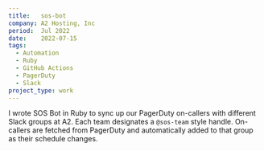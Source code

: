 ```yaml
---
title:   sos-bot
company: A2 Hosting, Inc
period:  Jul 2022
date:    2022-07-15
tags:
  - Automation
  - Ruby
  - GitHub Actions
  - PagerDuty
  - Slack
project_type: work
---
```


I wrote SOS Bot in Ruby to sync up our PagerDuty on-callers with different
Slack groups at A2. Each team designates a `@sos-team` style handle.
On-callers are fetched from PagerDuty and automatically added to that group as
their schedule changes.
